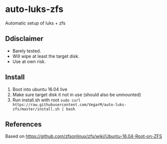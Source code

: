 # auto-luks-zfs
Automatic setup of luks + zfs

## Ddisclaimer
- Barely tested.
- Will wipe at least the target disk.
- Use at own risk.

## Install
1. Boot into ubuntu 16.04 live
2. Make sure target disk it not in use (should also be unmounted)
3. Run install.sh with root `sudo curl https://raw.githubusercontent.com/VegarM/auto-luks-zfs/master/install.sh | bash`

## References
Based on https://github.com/zfsonlinux/zfs/wiki/Ubuntu-16.04-Root-on-ZFS
